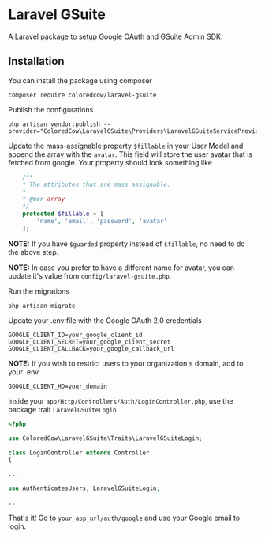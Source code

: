 # Laravel GSuite
A Laravel package to setup Google OAuth and GSuite Admin SDK.

## Installation
You can install the package using composer
```
composer require coloredcow/laravel-gsuite
```

Publish the configurations
```
php artisan vendor:publish --provider="ColoredCow\LaravelGSuite\Providers\LaravelGSuiteServiceProvider"
```

Update the mass-assignable property `$fillable` in your User Model and append the array with the `avatar`. This field will store the user avatar that is fetched from google. Your property should look something like
```php
    /**
    * The attributes that are mass assignable.
    *
    * @var array
    */
    protected $fillable = [
        'name', 'email', 'password', 'avatar'
    ];
```
**NOTE:** If you have `$guarded` property instead of `$fillable`, no need to do the above step.

**NOTE:** In case you prefer to have a different name for avatar, you can update it's value from `config/laravel-gsuite.php`.

Run the migrations
```
php artisan migrate
```

Update your .env file with the Google OAuth 2.0 credentials
```
GOOGLE_CLIENT_ID=your_google_client_id
GOOGLE_CLIENT_SECRET=your_google_client_secret
GOOGLE_CLIENT_CALLBACK=your_google_callback_url
```

**NOTE:** If you wish to restrict users to your organization's domain, add to your .env
```
GOOGLE_CLIENT_HD=your_domain
```

Inside your `app/Http/Controllers/Auth/LoginController.php`, use the package trait `LaravelGSuiteLogin`
```php
<?php

use ColoredCow\LaravelGSuite\Traits\LaravelGSuiteLogin;

class LoginController extends Controller
{

...

use AuthenticatesUsers, LaravelGSuiteLogin;

...
```

That's it! Go to `your_app_url/auth/google` and use your Google email to login.
